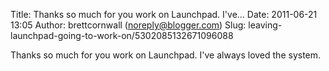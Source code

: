 Title: Thanks so much for you work on Launchpad. I&#39;ve...
Date: 2011-06-21 13:05
Author: brettcornwall (noreply@blogger.com)
Slug: leaving-launchpad-going-to-work-on/5302085132671096088

Thanks so much for you work on Launchpad. I've always loved the system.

